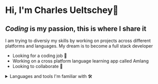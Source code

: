 # Hi, I'm Charles Ueltschey👋

## *Coding* is my passion, this is where I share it

I am trying to diversiy my skills by working on projects across different platforms and languages.
My dream is to become a full stack developer

* Looking for a coding job 🔭
* Working on a cross platform language learning app called Amlang
* Looking to collaborate 🤝

<details>
 <summary>Languages and tools I'm familiar with 🛠️</summary>
<picture>
  <img alt="C" src="[![c++](https://github.com/cueltschey/cueltschey/assets/68715119/210578cc-8185-4e98-959f-b76ee47a34c9)](https://github.com/cueltschey/cueltschey/assets/68715119/210578cc-8185-4e98-959f-b76ee47a34c9)https://github.com/cueltschey/cueltschey/assets/68715119/210578cc-8185-4e98-959f-b76ee47a34c9">
</picture>
* C
* C++
* C#
* Javascript
* Python
* Kotlin
* Assembly (NASM)
</details>

